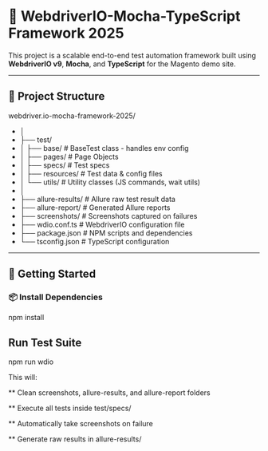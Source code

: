 # 🧪 WebdriverIO-Mocha-TypeScript Framework 2025

This project is a scalable end-to-end test automation framework built using **WebdriverIO v9**, **Mocha**, and **TypeScript** for the Magento demo site.

---

## 📁 Project Structure

webdriver.io-mocha-framework-2025/
- │
- ├── test/
- │ ├── base/ # BaseTest class - handles env config
- │ ├── pages/ # Page Objects
- │ ├── specs/ # Test specs
- │ ├── resources/ # Test data & config files
- │ └── utils/ # Utility classes (JS commands, wait utils)
- │
- ├── allure-results/ # Allure raw test result data
- ├── allure-report/ # Generated Allure reports
- ├── screenshots/ # Screenshots captured on failures
- ├── wdio.conf.ts # WebdriverIO configuration file
- ├── package.json # NPM scripts and dependencies
- └── tsconfig.json # TypeScript configuration

---

## 🚀 Getting Started

### 📦 Install Dependencies

npm install

## Run Test Suite

npm run wdio

This will:

** Clean screenshots, allure-results, and allure-report folders

** Execute all tests inside test/specs/

** Automatically take screenshots on failure

** Generate raw results in allure-results/



